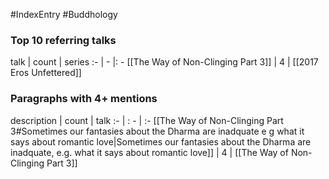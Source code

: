 #IndexEntry #Buddhology

### Top 10 referring talks
talk | count | series
:- | - |: -
[[The Way of Non-Clinging Part 3]] | 4 | [[2017 Eros Unfettered]]

### Paragraphs with 4+ mentions
description | count | talk
:- | : - | :-
[[The Way of Non-Clinging Part 3#Sometimes our fantasies about the Dharma are inadquate e g what it says about romantic love\|Sometimes our fantasies about the Dharma are inadquate, e.g. what it says about romantic love]] | 4 | [[The Way of Non-Clinging Part 3]]

